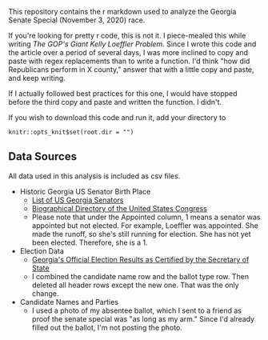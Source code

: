 This repository contains the r markdown used to analyze the Georgia Senate Special (November 3, 2020) race.

If you're looking for pretty r code, this is not it. I piece-mealed this while writing *The GOP's Giant Kelly Loeffler Problem.* Since I wrote this code and the article over a period of several days, I was more inclined to copy and paste with regex replacements than to write a function. I'd think "how did Republicans perform in X county," answer that with a little copy and paste, and keep writing.

If I actually followed best practices for this one, I would have stopped before the third copy and paste and written the function. I didn't.

If you wish to download this code and run it, add your directory to 

```
knitr::opts_knit$set(root.dir = "")
```

## Data Sources

All data used in this analysis is included as csv files.

* Historic Georgia US Senator Birth Place
  * [List of US Georgia Senators](https://en.wikipedia.org/wiki/List_of_United_States_senators_from_Georgia)
  * [Biographical Directory of the United States Congress](https://bioguideretro.congress.gov/)
  * Please note that under the Appointed column, 1 means a senator was appointed but not elected. For example, Loeffler was appointed. She made the runoff, so she's still running for election. She has not yet been elected. Therefore, she is a 1.
* Election Data
  * [Georgia's Official Election Results as Certified by the Secretary of State](https://results.enr.clarityelections.com/GA/105369/web.264614/#/summary)
  * I combined the candidate name row and the ballot type row. Then deleted all header rows except the new one. That was the only change.
* Candidate Names and Parties
  * I used a photo of my absentee ballot, which I sent to a friend as proof the senate special was "as long as my arm." Since I'd already filled out the ballot, I'm not posting the photo.